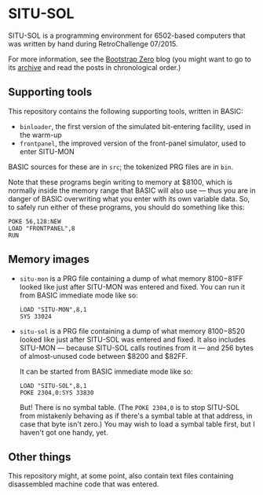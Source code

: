 SITU-SOL
========

SITU-SOL is a programming environment for 6502-based computers that was
written by hand during RetroChallenge 07/2015.

For more information, see the [Bootstrap Zero](http://bootstrap-zero.tumblr.com/)
blog (you might want to go to its [archive](http://bootstrap-zero.tumblr.com/archive)
and read the posts in chronological order.)

Supporting tools
----------------

This repository contains the following supporting tools, written in BASIC:

*   `binloader`, the first version of the simulated bit-entering facility,
    used in the warm-up
*   `frontpanel`, the improved version of the front-panel simulator,
    used to enter SITU-MON

BASIC sources for these are in `src`; the tokenized PRG files are in `bin`.

Note that these programs begin writing to memory at $8100, which is normally
inside the memory range that BASIC will also use — thus you are in danger of
BASIC overwriting what you enter with its own variable data.  So, to safely
run either of these programs, you should do something like this:

    POKE 56,128:NEW
    LOAD "FRONTPANEL",8
    RUN

Memory images
-------------

*   `situ-mon` is a PRG file containing a dump of what memory $8100-$81FF
    looked like just after SITU-MON was entered and fixed.  You can run
    it from BASIC immediate mode like so:

        LOAD "SITU-MON",8,1
        SYS 33024

*   `situ-sol` is a PRG file containing a dump of what memory $8100-$8520
    looked like just after SITU-SOL was entered and fixed.  It also includes
    SITU-MON — because SITU-SOL calls routines from it — and 256 bytes of
    almost-unused code between $8200 and $82FF.

    It can be started from BASIC immediate mode like so:

        LOAD "SITU-SOL",8,1
        POKE 2304,0:SYS 33830

    But!  There is no symbal table.  (The `POKE 2304,0` is to stop SITU-SOL
    from mistakenly behaving as if there's a symbal table at that address,
    in case that byte isn't zero.)  You may wish to load a symbal table
    first, but I haven't got one handy, yet.

Other things
------------

This repository might, at some point, also contain text files containing
disassembled machine code that was entered.
